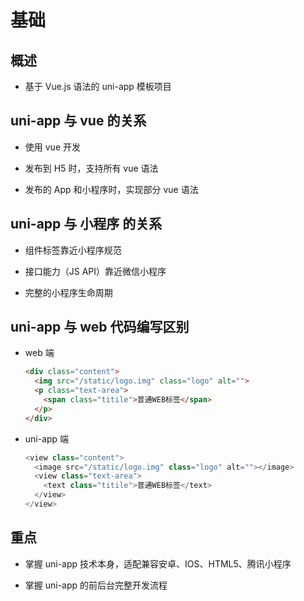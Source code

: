 # 基础

## 概述

+ 基于 Vue.js 语法的 uni-app 模板项目

## uni-app 与 vue 的关系

+ 使用 vue 开发

+ 发布到 H5 时，支持所有 vue 语法

+ 发布的 App 和小程序时，实现部分 vue 语法

## uni-app 与 小程序 的关系

+ 组件标签靠近小程序规范

+ 接口能力（JS API）靠近微信小程序

+ 完整的小程序生命周期

## uni-app 与 web 代码编写区别

+ web 端

    ```html
    <div class="content">
      <img src="/static/logo.img" class="logo" alt="">
      <p class="text-area">
        <span class="titile">普通WEB标签</span>
      </p>
    </div>
    ```

+ uni-app 端

    ```js
    <view class="content">
      <image src="/static/logo.img" class="logo" alt=""></image>
      <view class="text-area">
        <text class="titile">普通WEB标签</text>
      </view>
    </view>
    ```

## 重点

+ 掌握 uni-app 技术本身，适配兼容安卓、IOS、HTML5、腾讯小程序

+ 掌握 uni-app 的前后台完整开发流程
